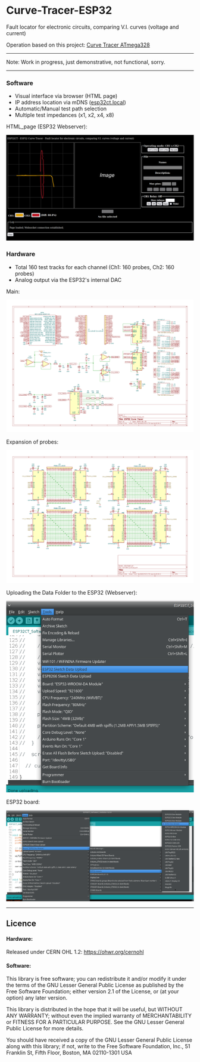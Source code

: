 # Curve-Tracer-ESP32
Fault locator for electronic circuits, comparing V.I. curves (voltage and current)

Operation based on this project: [Curve Tracer ATmega328](https://github.com/rtek1000/Curve-Tracer-ATmega328)

------------

Note: Work in progress, just demonstrative, not functional, sorry.

------------

### Software

- Visual interface via browser (HTML page)
- IP address location via mDNS ([esp32ct.local](http://esp32ct.local/))
- Automatic/Manual test path selection
- Multiple test impedances (x1, x2, x4, x8)

HTML_page (ESP32 Webserver):

![img](https://raw.githubusercontent.com/rtek1000/Curve-Tracer-ESP32/main/Docs/HTML_page.png)

### Hardware

- Total 160 test tracks for each channel (Ch1: 160 probes, Ch2: 160 probes)
- Analog output via the ESP32's internal DAC

Main:

![img](https://raw.githubusercontent.com/rtek1000/Curve-Tracer-ESP32/main/ESP32CT_Hardware/ESP32_Curve_Tracer_pg1.png)

Expansion of probes:

![img](https://raw.githubusercontent.com/rtek1000/Curve-Tracer-ESP32/main/ESP32CT_Hardware/ESP32_Curve_Tracer_pg2.png)

Uploading the Data Folder to the ESP32 (Webserver):

![img](https://raw.githubusercontent.com/rtek1000/Curve-Tracer-ESP32/main/Docs/Data_upload.png)

ESP32 board:

![img](https://raw.githubusercontent.com/rtek1000/Curve-Tracer-ESP32/main/Docs/ESP32_Dev_Module.png)

------------

## Licence

#### Hardware:
Released under CERN OHL 1.2: https://ohwr.org/cernohl

#### Software:
This library is free software; you can redistribute it and/or modify it under the terms of the GNU Lesser General Public License as published by the Free Software Foundation; either version 2.1 of the License, or (at your option) any later version.

This library is distributed in the hope that it will be useful, but WITHOUT ANY WARRANTY; without even the implied warranty of MERCHANTABILITY or FITNESS FOR A PARTICULAR PURPOSE. See the GNU Lesser General Public License for more details.

You should have received a copy of the GNU Lesser General Public License along with this library; if not, write to the Free Software Foundation, Inc., 51 Franklin St, Fifth Floor, Boston, MA 02110-1301 USA
